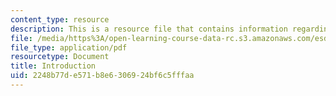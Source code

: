 ```yaml
---
content_type: resource
description: This is a resource file that contains information regarding introduction.
file: /media/https%3A/open-learning-course-data-rc.s3.amazonaws.com/esd-051j-engineering-innovation-and-design-fall-2012/2248b77de571b8e6306924bf6c5fffaa_MITESD_051JF12_Lec01.pdf
file_type: application/pdf
resourcetype: Document
title: Introduction
uid: 2248b77d-e571-b8e6-3069-24bf6c5fffaa
---
```

